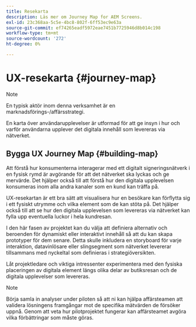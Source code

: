 ```yaml
---
title: Resekarta
description: Läs mer om Journey Map for AEM Screens.
exl-id: 23c368aa-5c5e-4bc8-802f-6ff53ec9e63a
source-git-commit: ef74265eadf5972eae7451b7725946d8b014c198
workflow-type: tm+mt
source-wordcount: '272'
ht-degree: 0%

---
```


# UX-resekarta {#journey-map}

>[!NOTE]
>
>En typisk aktör inom denna verksamhet är en marknadsförings-/affärsstrategi.

En karta över användarupplevelser är utformad för att ge insyn i hur och varför användarna upplever det digitala innehåll som levereras via nätverket.

## Bygga UX Journey Map {#building-map}

Att förstå hur konsumenterna interagerar med ett digitalt signeringsnätverk i en fysisk rymd är avgörande för att det nätverket ska lyckas och ge mervärde. Det hjälper också till att förstå hur den digitala upplevelsen konsumeras inom alla andra kanaler som en kund kan träffa på.

UX-resekartan är ett bra sätt att visualisera hur en besökare kan förflytta sig i ett fysiskt utrymme och vilka element som de kan stöta på. Det hjälper också till att se hur den digitala upplevelsen som levereras via nätverket kan fylla upp eventuella luckor i hela kundresan.

I den här fasen av projektet kan du välja att definiera alternativ och beroenden för dynamiskt eller interaktivt innehåll så att du kan skapa prototyper för dem senare. Detta skulle inkludera en storyboard för varje interaktion, datavinlösare eller slingsegment som nätverket levererar tillsammans med nyckeltal som definieras i strategiöversikten.

Låt projektledare och viktiga intressenter experimentera med den fysiska placeringen av digitala element längs olika delar av butiksresan och de digitala upplevelser som levereras.

>[!NOTE]
> Börja samla in analyser under piloten så att ni kan hjälpa affärsteamen att validera lösningens framgångar mot de specifika mätvärden de försöker uppnå. Genom att veta hur pilotprojektet fungerar kan affärsteamet avgöra vilka förbättringar som måste göras.
